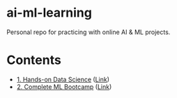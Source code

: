 # ai-ml-learning

Personal repo for practicing with online AI & ML projects.

# Contents

- [1. Hands-on Data Science](/1.%20Hands-on%20Data%20Science/) ([Link](https://www.youtube.com/watch?v=q7N7zgXdhrU&list=PLM8lYG2MzHmTgsYKLJtdKwf6tHVbui9eE))
- [2. Complete ML Bootcamp](/2.%20Complete%20ML%20Bootcamp/) ([Link](https://www.udemy.com/course/complete-machine-learning-nlp-bootcamp-mlops-deployment/?couponCode=ST15MT100124B))